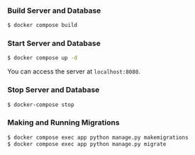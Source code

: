 ### Build Server and Database

```bash
$ docker compose build
```

### Start Server and Database

```bash
$ docker compose up -d
```

You can access the server at `localhost:8080`.

### Stop Server and Database

```bash
$ docker-compose stop
```

### Making and Running Migrations

```bash
$ docker compose exec app python manage.py makemigrations
$ docker compose exec app python manage.py migrate
```
